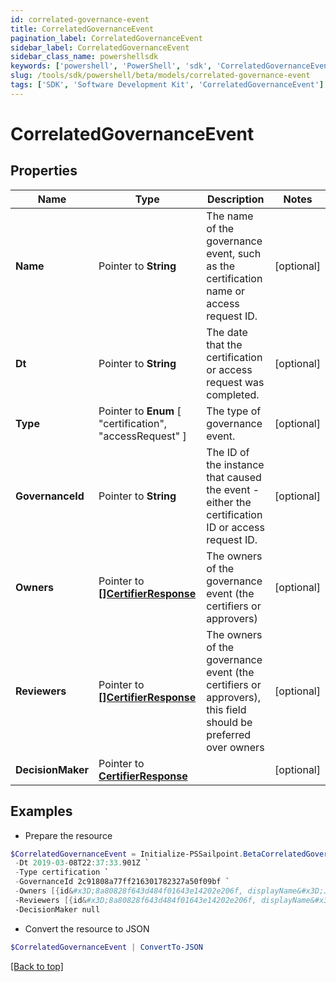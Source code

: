 ```yaml
---
id: correlated-governance-event
title: CorrelatedGovernanceEvent
pagination_label: CorrelatedGovernanceEvent
sidebar_label: CorrelatedGovernanceEvent
sidebar_class_name: powershellsdk
keywords: ['powershell', 'PowerShell', 'sdk', 'CorrelatedGovernanceEvent'] 
slug: /tools/sdk/powershell/beta/models/correlated-governance-event
tags: ['SDK', 'Software Development Kit', 'CorrelatedGovernanceEvent']
---
```



# CorrelatedGovernanceEvent

## Properties

Name | Type | Description | Notes
------------ | ------------- | ------------- | -------------
**Name** |  Pointer to **String** | The name of the governance event, such as the certification name or access request ID. | [optional] 
**Dt** |  Pointer to **String** | The date that the certification or access request was completed. | [optional] 
**Type** |  Pointer to  **Enum** [  "certification",    "accessRequest" ] | The type of governance event. | [optional] 
**GovernanceId** |  Pointer to **String** | The ID of the instance that caused the event - either the certification ID or access request ID. | [optional] 
**Owners** |  Pointer to [**[]CertifierResponse**](certifier-response) | The owners of the governance event (the certifiers or approvers) | [optional] 
**Reviewers** |  Pointer to [**[]CertifierResponse**](certifier-response) | The owners of the governance event (the certifiers or approvers), this field should be preferred over owners | [optional] 
**DecisionMaker** |  Pointer to [**CertifierResponse**](certifier-response) |  | [optional] 

## Examples

- Prepare the resource
```powershell
$CorrelatedGovernanceEvent = Initialize-PSSailpoint.BetaCorrelatedGovernanceEvent  -Name Manager Certification for Jon Snow `
 -Dt 2019-03-08T22:37:33.901Z `
 -Type certification `
 -GovernanceId 2c91808a77ff216301782327a50f09bf `
 -Owners [{id&#x3D;8a80828f643d484f01643e14202e206f, displayName&#x3D;John Snow}] `
 -Reviewers [{id&#x3D;8a80828f643d484f01643e14202e206f, displayName&#x3D;John Snow}] `
 -DecisionMaker null
```

- Convert the resource to JSON
```powershell
$CorrelatedGovernanceEvent | ConvertTo-JSON
```


[[Back to top]](#) 

